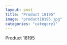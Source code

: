```yaml
---
layout: post
title: "Product 18195"
image: "product18195.jpg"
categories: "category1"
---
```

Product 18195
